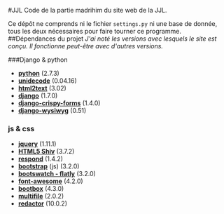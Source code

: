 #JJL
Code de la partie madrihim du site web de la JJL.

Ce dépôt ne comprends ni le fichier `settings.py` ni une base de donnée, tous les deux nécessaires pour faire tourner ce programme.
##Dépendances du projet
*J'ai noté les versions avec lesquels le site est conçu. Il fonctionne peut-être avec d'autres versions.*

###Django & python
- **[python](http://python.org)** (2.7.3)
- **[unidecode](https://pypi.python.org/pypi/Unidecode)** (0.04.16)
- **[html2text](https://github.com/aaronsw/html2text)** (3.02)
- **[django](https://djangoproject.com)** (1.7.0)
- **[django-crispy-forms](https://github.com/maraujop/django-crispy-forms)** (1.4.0)
- **[django-wysiwyg](https://github.com/pydanny/django-wysiwyg)** (0.51)

### js & css
- **[jquery](https://jquery.org)** (1.11.1)
- **[HTML5 Shiv](https://code.google.com/p/html5shiv/)** (3.7.2)
- **[respond](https://github.com/scottjehl/Respond)** (1.4.2)
- **[bootstrap](http://getbootstrap.com)** (js) (3.2.0)
- **[bootswatch - flatly](http://bootswatch.com/flatly)** (3.2.0)
- **[font-awesome](http://fontawesome.io)** (4.2.0)
- **[bootbox](http://bootboxjs.com)** (4.3.0)
- **[multifile](https://github.com/fyneworks/multifile)** (2.0.2)
- **[redactor](http://imperavi.com/redactor)** (10.0.2)

